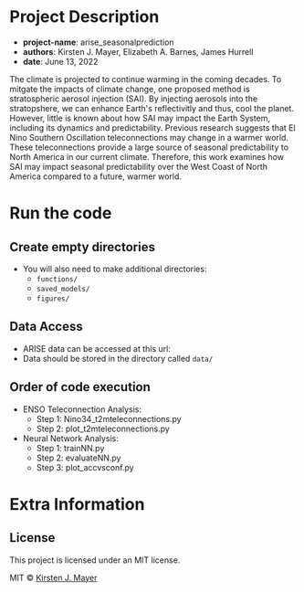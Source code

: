 # Project Description
* __project-name__: arise_seasonalprediction
* __authors__: Kirsten J. Mayer, Elizabeth A. Barnes, James Hurrell
* __date__: June 13, 2022

The climate is projected to continue warming in the coming decades. To mitgate the impacts of climate change, one proposed method is stratospheric aerosol injection (SAI). By injecting aerosols into the stratopshere, we can enhance Earth's reflectivitly and thus, cool the planet. However, little is known about how SAI may impact the Earth System, including its dynamics and predictability. Previous research suggests that El Nino Southern Oscillation teleconnections may change in a warmer world. These teleconnections provide a large source of seasonal predictability to North America in our current climate. Therefore, this work examines how SAI may impact seasonal predictability over the West Coast of North America compared to a future, warmer world.

# Run the code

## Create empty directories
* You will also need to make additional directories:
    * ```functions/```
    * ```saved_models/```
    * ```figures/```    

## Data Access
* ARISE data can be accessed at this url: 
* Data should be stored in the directory called ```data/```

## Order of code execution
* ENSO Teleconnection Analysis:
   * Step 1: Nino34_t2mteleconnections.py
   * Step 2: plot_t2mteleconnections.py
* Neural Network Analysis:
   * Step 1: trainNN.py
   * Step 2: evaluateNN.py
   * Step 3: plot_accvsconf.py

# Extra Information

## License
This project is licensed under an MIT license.

MIT © [Kirsten J. Mayer](https://github.com/kjmayer)

